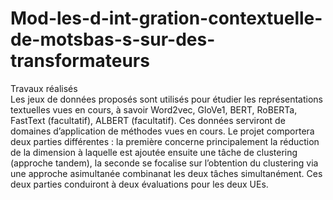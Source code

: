 # Mod-les-d-int-gration-contextuelle-de-motsbas-s-sur-des-transformateurs

 Travaux  réalisés  
Les jeux de données proposés sont utilisés pour étudier les représentations textuelles vues en cours, à savoir Word2vec, GloVe1, 
BERT, RoBERTa, FastText (facultatif), ALBERT (facultatif). Ces données serviront de domaines d’application de méthodes vues en 
cours. Le projet comportera deux parties différentes : la première concerne principalement la réduction de la dimension à laquelle 
est ajoutée ensuite une tâche de clustering (approche tandem), la seconde se focalise sur l’obtention du clustering via une approche 
asimultanée combinanat les deux tâches simultanément. Ces deux parties conduiront à deux évaluations pour les deux UEs.
